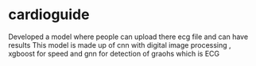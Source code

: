 # cardioguide
Developed  a model where people can upload there ecg file and can have results
This model is made up of cnn with digital image processing , xgboost for speed and gnn for detection of graohs which is ECG
